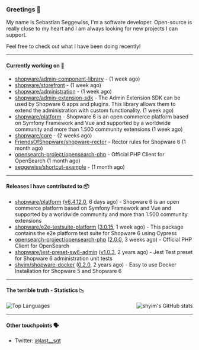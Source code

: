### Greetings 👋

My name is Sebastian Seggewiss, I'm a software developer.
Open-source is really close to my heart and I am always looking for new projects I can support.

Feel free to check out what I have been doing recently!

---

#### Currently working on 💪

- [shopware/admin-component-library](https://github.com/shopware/admin-component-library) -  (1 week ago)
- [shopware/storefront](https://github.com/shopware/storefront) -  (1 week ago)
- [shopware/administration](https://github.com/shopware/administration) -  (1 week ago)
- [shopware/admin-extension-sdk](https://github.com/shopware/admin-extension-sdk) - The Admin Extension SDK can be used by Shopware 6 apps and plugins. This library allows them to extend the administration with custom functionality. (1 week ago)
- [shopware/platform](https://github.com/shopware/platform) - Shopware 6 is an open commerce platform based on Symfony Framework and Vue and supported by a worldwide community and more than 1.500 community extensions (1 week ago)
- [shopware/core](https://github.com/shopware/core) -  (2 weeks ago)
- [FriendsOfShopware/shopware-rector](https://github.com/FriendsOfShopware/shopware-rector) - Rector rules for Shopware 6 (1 month ago)
- [opensearch-project/opensearch-php](https://github.com/opensearch-project/opensearch-php) - Official PHP Client for OpenSearch (1 month ago)
- [seggewiss/shortcut-example](https://github.com/seggewiss/shortcut-example) -  (1 month ago)

---

#### Releases I have contributed to 📦

- [shopware/platform](https://github.com/shopware/platform) ([v6.4.12.0](https://github.com/shopware/platform/releases/tag/v6.4.12.0), 6 days ago) - Shopware 6 is an open commerce platform based on Symfony Framework and Vue and supported by a worldwide community and more than 1.500 community extensions
- [shopware/e2e-testsuite-platform](https://github.com/shopware/e2e-testsuite-platform) ([3.0.15](https://github.com/shopware/e2e-testsuite-platform/releases/tag/3.0.15), 1 week ago) - This package contains the e2e platform test suite for Shopware 6 using Cypress
- [opensearch-project/opensearch-php](https://github.com/opensearch-project/opensearch-php) ([2.0.0](https://github.com/opensearch-project/opensearch-php/releases/tag/2.0.0), 3 weeks ago) - Official PHP Client for OpenSearch
- [shopware/jest-preset-sw6-admin](https://github.com/shopware/jest-preset-sw6-admin) ([v1.0.3](https://github.com/shopware/jest-preset-sw6-admin/releases/tag/v1.0.3), 2 years ago) - Jest Test preset for Shopware 6 administration unit tests
- [shyim/shopware-docker](https://github.com/shyim/shopware-docker) ([0.2.0](https://github.com/shyim/shopware-docker/releases/tag/0.2.0), 2 years ago) - Easy to use Docker Installation for Shopware 5 and Shopware 6

---

#### The terrible truth - Statistics 📉

<img align="right" alt="shyim's GitHub stats" src="https://github-readme-stats.vercel.app/api?username=seggewiss&count_private=1&show_icons=true&" />

![Top Languages](https://github-readme-stats.vercel.app/api/top-langs/?username=seggewiss)

---

#### Other touchpoints 🗣

- Twitter: [@last__sgt](https://twitter.com/last__sgt)
